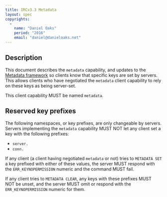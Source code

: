 ```yaml
---
title: IRCv3.3 Metadata
layout: spec
copyrights:
  -
    name: "Daniel Oaks"
    period: "2016"
    email: "daniel@danieloaks.net"
---
```

## Description

This document describes the `metadata` capability, and updates to the
[Metadata framework](./metadata-3.2.html) so clients know that specific keys
are set by servers. This allows clients who have negotiated the `metadata`
client capability to rely on these keys as being server-set.

This client capability MUST be named `metadata`.

## Reserved key prefixes

The following namespaces, or key prefixes, are only changeable by servers.
Servers implementing the `metadata` capability MUST NOT let any client set a
key with the following prefixes:

* `server.`
* `conn.`

If any client (a client having negotiated `metadata` or not) tries to
`METADATA SET` a key prefixed with either of these values, the server MUST
respond with the `ERR_KEYNOPERMISSION` numeric and the command MUST fail.

If any client tries to `METADATA CLEAR`, any keys with these prefixes MUST NOT
be unset, and the server MUST omit or respond with the `ERR_KEYNOPERMISSION`
numeric for them.
